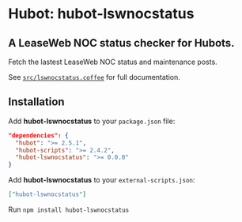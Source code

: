 # Hubot: hubot-lswnocstatus

## A LeaseWeb NOC status checker for Hubots.

Fetch the lastest LeaseWeb NOC status and maintenance posts.

See [`src/lswnocstatus.coffee`](src/lswnocstatus.coffee) for full documentation.

## Installation

Add **hubot-lswnocstatus** to your `package.json` file:

```json
"dependencies": {
  "hubot": ">= 2.5.1",
  "hubot-scripts": ">= 2.4.2",
  "hubot-lswnocstatus": ">= 0.0.0"
}
```

Add **hubot-lswnocstatus** to your `external-scripts.json`:

```json
["hubot-lswnocstatus"]
```

Run `npm install hubot-lswnocstatus`

